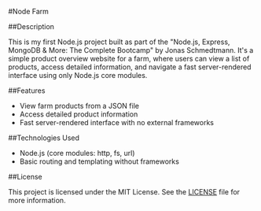 #Node Farm

##Description

This is my first Node.js project built as part of the "Node.js, Express, MongoDB & More: The Complete Bootcamp" by Jonas Schmedtmann. It's a simple product overview website for a farm, where users can view a list of products, access detailed information, and navigate a fast server-rendered interface using only Node.js core modules.

##Features
- View farm products from a JSON file
- Access detailed product information
- Fast server-rendered interface with no external frameworks

##Technologies Used
- Node.js (core modules: http, fs, url)
- Basic routing and templating without frameworks

##License

This project is licensed under the MIT License. See the [LICENSE](./LICENSE) file for more information.
